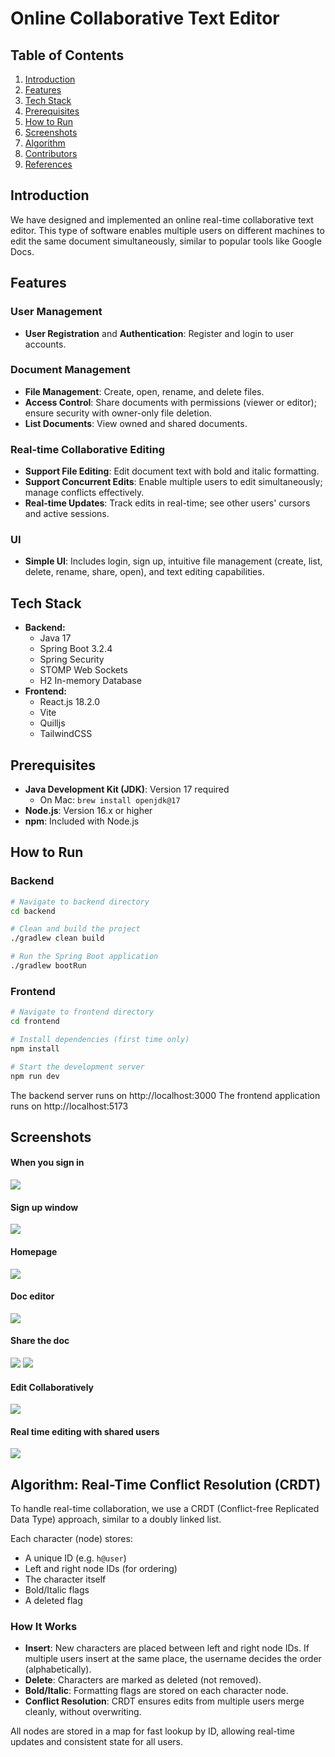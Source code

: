# Online Collaborative Text Editor

## Table of Contents
1. [Introduction](#introduction)
2. [Features](#features)
3. [Tech Stack](#tech-stack)
4. [Prerequisites](#prerequisites)
5. [How to Run](#how-to-run)
6. [Screenshots](#screenshots)
7. [Algorithm](#algorithm)
8. [Contributors](#contributors)
9. [References](#references)

## Introduction
We have designed and implemented an online real-time collaborative text editor. This type of software enables multiple users on different machines to edit the same document simultaneously, similar to popular tools like Google Docs.

## Features

### User Management
- **User Registration** and **Authentication**: Register and login to user accounts.

### Document Management
- **File Management**: Create, open, rename, and delete files.
- **Access Control**: Share documents with permissions (viewer or editor); ensure security with owner-only file deletion.
- **List Documents**: View owned and shared documents.

### Real-time Collaborative Editing
- **Support File Editing**: Edit document text with bold and italic formatting.
- **Support Concurrent Edits**: Enable multiple users to edit simultaneously; manage conflicts effectively.
- **Real-time Updates**: Track edits in real-time; see other users' cursors and active sessions.

### UI
- **Simple UI**: Includes login, sign up, intuitive file management (create, list, delete, rename, share, open), and text editing capabilities.

## Tech Stack
- **Backend:** 
    - Java 17
    - Spring Boot 3.2.4
    - Spring Security
    - STOMP Web Sockets
    - H2 In-memory Database
- **Frontend:** 
    - React.js 18.2.0
    - Vite
    - Quilljs
    - TailwindCSS

## Prerequisites
- **Java Development Kit (JDK)**: Version 17 required
  - On Mac: `brew install openjdk@17`
- **Node.js**: Version 16.x or higher
- **npm**: Included with Node.js

## How to Run

### Backend
```bash
# Navigate to backend directory
cd backend

# Clean and build the project
./gradlew clean build

# Run the Spring Boot application
./gradlew bootRun
```

### Frontend
```bash
# Navigate to frontend directory 
cd frontend

# Install dependencies (first time only)
npm install

# Start the development server
npm run dev
```

The backend server runs on http://localhost:3000
The frontend application runs on http://localhost:5173

## Screenshots
#### When you sign in
![](/Images/Login.png)
#### Sign up window
![](/Images/SignUp.png)
#### Homepage
![](/Images/Homepage.png)
#### Doc editor
![](/Images/Edit.png)
#### Share the doc
![](/Images/Share.png)
![](/Images/SharedDocument.png)
#### Edit Collaboratively
![](/Images/ActiveEditors.png)
#### Real time editing with shared users
![](/Images/ActiveUsers.png)

## Algorithm: Real-Time Conflict Resolution (CRDT)

To handle real-time collaboration, we use a CRDT (Conflict-free Replicated Data Type) approach, similar to a doubly linked list.

Each character (node) stores:
- A unique ID (e.g. `h@user`)
- Left and right node IDs (for ordering)
- The character itself
- Bold/Italic flags
- A deleted flag

### How It Works

- **Insert**: New characters are placed between left and right node IDs. If multiple users insert at the same place, the username decides the order (alphabetically).
- **Delete**: Characters are marked as deleted (not removed).
- **Bold/Italic**: Formatting flags are stored on each character node.
- **Conflict Resolution**: CRDT ensures edits from multiple users merge cleanly, without overwriting.

All nodes are stored in a map for fast lookup by ID, allowing real-time updates and consistent state for all users.